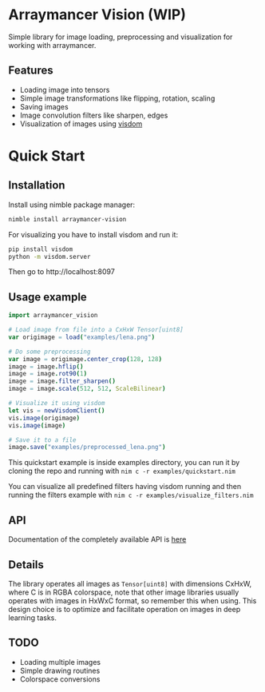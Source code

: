 # Arraymancer Vision (WIP)

Simple library for image loading, preprocessing and visualization for working with arraymancer.

## Features

* Loading image into tensors
* Simple image transformations like flipping, rotation, scaling
* Saving images
* Image convolution  filters like sharpen, edges
* Visualization of images using [visdom](https://github.com/facebookresearch/visdom)

# Quick Start

## Installation

Install using nimble package manager:

```Bash
nimble install arraymancer-vision
```

For visualizing you have to install visdom and run it:

```Bash
pip install visdom
python -m visdom.server
```

Then go to http://localhost:8097

## Usage example

```Nim
import arraymancer_vision

# Load image from file into a CxHxW Tensor[uint8]
var origimage = load("examples/lena.png")

# Do some preprocessing
var image = origimage.center_crop(128, 128)
image = image.hflip()
image = image.rot90(1)
image = image.filter_sharpen()
image = image.scale(512, 512, ScaleBilinear)

# Visualize it using visdom
let vis = newVisdomClient()
vis.image(origimage)
vis.image(image)

# Save it to a file
image.save("examples/preprocessed_lena.png")
```

This quickstart example is inside examples directory, you can run it by
cloning the repo and running with `nim c -r examples/quickstart.nim`

You can visualize all predefined filters having visdom running and then
running the filters example with `nim c -r examples/visualize_filters.nim`

## API

Documentation of the completely available API is [here](https://rawgit.com/edubart/arraymancer-vision/master/doc/documentation.html)

## Details

The library operates all images as `Tensor[uint8]` with dimensions CxHxW, where C is in RGBA colorspace, note that other image libraries usually operates with images in HxWxC format, so remember this when using. This design choice is to optimize and facilitate operation on images in deep learning tasks.

## TODO

* Loading multiple images
* Simple drawing routines
* Colorspace conversions
